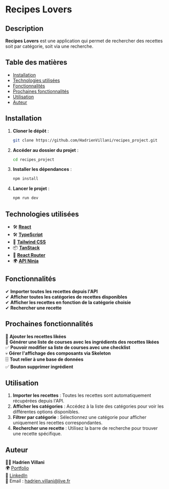 # Recipes Lovers

## Description

**Recipes Lovers** est une application qui permet de rechercher des recettes soit par catégorie, soit via une recherche.

## Table des matières

- [Installation](#installation)
- [Technologies utilisées](#technologies-utilisées)
- [Fonctionnalités](#fonctionnalités)
- [Prochaines fonctionnalités](#prochaines-fonctionnalités)
- [Utilisation](#utilisation)
- [Auteur](#auteur)

## Installation

1. **Cloner le dépôt** :
   ```bash
   git clone https://github.com/HadrienVillani/recipes_project.git
   ```
2. **Accéder au dossier du projet** :
   ```bash
   cd recipes_project
   ```
3. **Installer les dépendances** :
   ```bash
   npm install
   ```
4. **Lancer le projet** :
   ```bash
   npm run dev
   ```

## Technologies utilisées

- 🛠 **[React](https://react.dev/)**
- 🛠 **[TypeScript](https://www.typescriptlang.org/)**
- 🎨 **[Tailwind CSS](https://tailwindcss.com/)**
- 📦 **[TanStack](https://tanstack.com/)**
- 🔗 **[React Router](https://reactrouter.com/)**
- 🌍 **[API Ninja](https://www.api-ninjas.com/)**

## Fonctionnalités

✔ **Importer toutes les recettes depuis l'API**  
✔ **Afficher toutes les catégories de recettes disponibles**  
✔ **Afficher les recettes en fonction de la catégorie choisie**  
✔ **Rechercher une recette**  

## Prochaines fonctionnalités

🚀 **Ajouter les recettes likées**  
🛒 **Générer une liste de courses avec les ingrédients des recettes likées**  
✅ **Pouvoir modifier sa liste de courses avec une checklist**  
💀 **Gérer l'affichage des composants via Skeleton**  
🗄 **Tout relier à une base de données**  
✅ **Bouton supprimer ingrédient**  

## Utilisation

1. **Importer les recettes** : Toutes les recettes sont automatiquement récupérées depuis l'API.
2. **Afficher les catégories** : Accédez à la liste des catégories pour voir les différentes options disponibles.
3. **Filtrer par catégorie** : Sélectionnez une catégorie pour afficher uniquement les recettes correspondantes.
4. **Rechercher une recette** : Utilisez la barre de recherche pour trouver une recette spécifique.

## Auteur

👨‍💻 **Hadrien Villani**  
🌍 [Portfolio](https://www.hadrienvillani.fr/)  
🔗 [LinkedIn](https://www.linkedin.com/in/hadrienvillani/)  
📧 Email : [hadrien.villani@live.fr](mailto:hadrien.villani@live.fr)